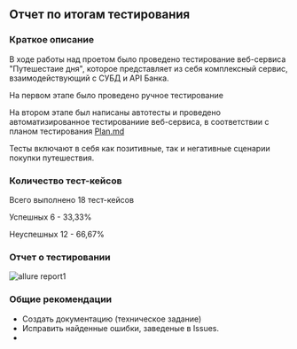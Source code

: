 ## Отчет по итогам тестирования

### Краткое описание
В ходе работы над проетом было проведено тестирование веб-сервиса "Путешестаие дня", которое представляет из себя комплексный сервис, взаимодействующий с СУБД и API Банка.

На первом этапе было проведено ручное тестирование

На втором этапе был написаны автотесты и проведено автоматизированное тестированиие веб-сервиса, в соответствии с планом тестирования [Plan.md](https://github.com/iva1111/Diplom-aqa/blob/main/Plan.md)

Тесты включают в себя как позитивные, так и негативные сценарии покупки путешествия.

### Количество тест-кейсов
Всего выполнено 18 тест-кейсов

Успешных 6 - 33,33%

Неуспешных 12 - 66,67%

### Отчет о тестировании

![allure report1](https://user-images.githubusercontent.com/85673637/145762086-c33c2b73-8f5c-4433-9896-f20cd019fccd.jpg)

### Общие рекомендации
* Создать документацию (техническое задание) 
* Исправить найденные ошибки, заведеные в Issues.
* 
